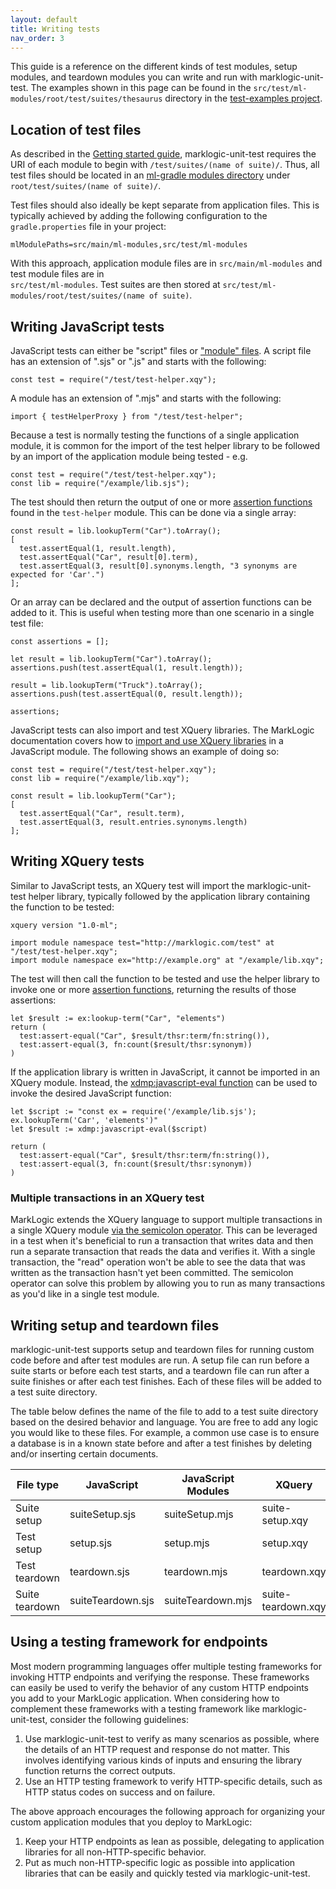 ```yaml
---
layout: default
title: Writing tests
nav_order: 3
---
```


This guide is a reference on the different kinds of test modules, setup modules, and teardown modules you can write 
and run with marklogic-unit-test. The examples shown in this page can be found
in the `src/test/ml-modules/root/test/suites/thesaurus` directory in the
[test-examples project](https://github.com/marklogic-community/marklogic-unit-test/tree/master/examples/test-examples).

## Location of test files

As described in the [Getting started guide](getting-started.md), marklogic-unit-test requires the URI of each module
to begin with `/test/suites/(name of suite)/`. Thus, all test files should be located in an 
[ml-gradle modules directory](https://github.com/marklogic/ml-gradle/wiki/How-modules-are-loaded) under 
`root/test/suites/(name of suite)/`. 

Test files should also ideally be kept separate from application files. This is typically achieved by adding the 
following configuration to the `gradle.properties` file in your project:

    mlModulePaths=src/main/ml-modules,src/test/ml-modules

With this approach, application module files are in `src/main/ml-modules` and test module files are in  
`src/test/ml-modules`. Test suites are then stored at `src/test/ml-modules/root/test/suites/(name of suite)`. 

## Writing JavaScript tests

JavaScript tests can either be "script" files or ["module" files](https://docs.marklogic.com/guide/jsref/modules). 
A script file has an extension of ".sjs" or ".js" and starts with the following:

    const test = require("/test/test-helper.xqy");

A module has an extension of ".mjs" and starts with the following:

    import { testHelperProxy } from "/test/test-helper";

Because a test is normally testing the functions of a single application module, it is common for the import of 
the test helper library to be followed by an import of the application module being tested - e.g.

    const test = require("/test/test-helper.xqy");
    const lib = require("/example/lib.sjs");

The test should then return the output of one or more [assertion functions](assertion-functions.md) 
found in the `test-helper` module. This can be done via a single array:

```
const result = lib.lookupTerm("Car").toArray();
[
  test.assertEqual(1, result.length),
  test.assertEqual("Car", result[0].term),
  test.assertEqual(3, result[0].synonyms.length, "3 synonyms are expected for 'Car'.")
];
```

Or an array can be declared and the output of assertion functions can be added to it. This is useful when testing more
than one scenario in a single test file:

```
const assertions = [];

let result = lib.lookupTerm("Car").toArray();
assertions.push(test.assertEqual(1, result.length));

result = lib.lookupTerm("Truck").toArray();
assertions.push(test.assertEqual(0, result.length));

assertions;
```

JavaScript tests can also import and test XQuery libraries. The MarkLogic documentation covers how to
[import and use XQuery libraries](https://docs.marklogic.com/guide/jsref/functions#id_67468) in a JavaScript module. 
The following shows an example of doing so:

```
const test = require("/test/test-helper.xqy");
const lib = require("/example/lib.xqy");

const result = lib.lookupTerm("Car");
[
  test.assertEqual("Car", result.term),
  test.assertEqual(3, result.entries.synonyms.length)
];
```

## Writing XQuery tests

Similar to JavaScript tests, an XQuery test will import the marklogic-unit-test helper library, typically followed by 
the application library containing the function to be tested:

```
xquery version "1.0-ml";

import module namespace test="http://marklogic.com/test" at "/test/test-helper.xqy";
import module namespace ex="http://example.org" at "/example/lib.xqy";
```

The test will then call the function to be tested and use the helper library to invoke one or more
[assertion functions](assertion-functions.md), returning the results of those assertions:

```
let $result := ex:lookup-term("Car", "elements")
return (
  test:assert-equal("Car", $result/thsr:term/fn:string()),
  test:assert-equal(3, fn:count($result/thsr:synonym))
)
```

If the application library is written in JavaScript, it cannot be imported in an XQuery module. Instead, the 
[xdmp:javascript-eval function](https://docs.marklogic.com/xdmp:javascript-eval) can be used to invoke the desired
JavaScript function:

```
let $script := "const ex = require('/example/lib.sjs'); ex.lookupTerm('Car', 'elements')"
let $result := xdmp:javascript-eval($script)

return (
  test:assert-equal("Car", $result/thsr:term/fn:string()),
  test:assert-equal(3, fn:count($result/thsr:synonym))
)
```

### Multiple transactions in an XQuery test

MarkLogic extends the XQuery language to support multiple transactions in a single XQuery module 
[via the semicolon operator](https://docs.marklogic.com/guide/app-dev/transactions#id_11899). This can be 
leveraged in a test when it's beneficial to run a transaction that writes data and then run a separate transaction
that reads the data and verifies it. With a single transaction, the "read" operation won't be able to see the data
that was written as the transaction hasn't yet been committed. The semicolon operator can solve this problem by 
allowing you to run as many transactions as you'd like in a single test module.

## Writing setup and teardown files

marklogic-unit-test supports setup and teardown files for running custom code before and after test modules are run. 
A setup file can run before a suite starts or before each test starts, and a teardown file can run after a suite 
finishes or after each test finishes. Each of these files will be added to a test suite directory.

The table below defines the name of the file to add to a test suite directory based on the desired behavior and 
language. You are free to add any logic you would like to these files. For example, a common use case is to ensure a 
database is in a known state before and after a test finishes by deleting and/or inserting certain documents.

| File type  | JavaScript | JavaScript Modules | XQuery |
| --- | --- | --- | --- |
|Suite setup|suiteSetup.sjs|suiteSetup.mjs|suite-setup.xqy|
|Test setup|setup.sjs|setup.mjs|setup.xqy|
|Test teardown|teardown.sjs|teardown.mjs|teardown.xqy|
|Suite teardown|suiteTeardown.sjs|suiteTeardown.mjs|suite-teardown.xqy|

## Using a testing framework for endpoints

Most modern programming languages offer multiple testing frameworks for invoking HTTP endpoints and verifying the 
response. These frameworks can easily be used to verify the behavior of any custom HTTP endpoints you add to your 
MarkLogic application. When considering how to complement these frameworks with a testing framework like 
marklogic-unit-test, consider the following guidelines:

1. Use marklogic-unit-test to verify as many scenarios as possible, where the details of an HTTP request and 
   response do not matter. This involves identifying various kinds of inputs and ensuring the library function 
   returns the correct outputs.
2. Use an HTTP testing framework to verify HTTP-specific details, such as HTTP status codes on success and on failure.

The above approach encourages the following approach for organizing your custom application modules that you deploy to 
MarkLogic:

1. Keep your HTTP endpoints as lean as possible, delegating to application libraries for all non-HTTP-specific behavior.
2. Put as much non-HTTP-specific logic as possible into application libraries that can be easily and quickly tested 
   via marklogic-unit-test.
